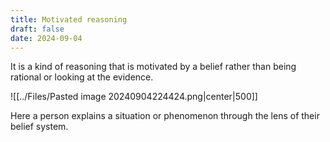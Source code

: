```yaml
---
title: Motivated reasoning
draft: false
date: 2024-09-04
---
```


It is a kind of reasoning that is motivated by a belief rather than being rational or looking at the evidence. 

![[../Files/Pasted image 20240904224424.png|center|500]]

Here a person explains a situation or phenomenon through the lens of their belief system. 
